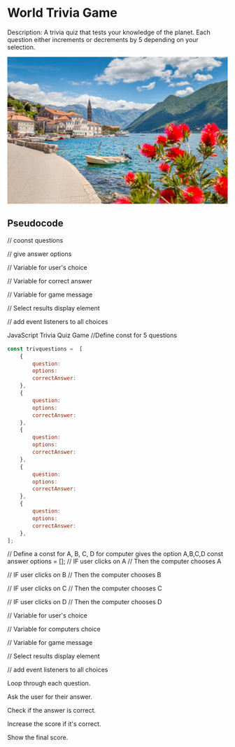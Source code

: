 # World Trivia Game
Description: A trivia quiz that tests your knowledge of the planet. Each question either increments or decrements by 5 depending on your selection.

![img](./Monte%20copy.jpg)


## Pseudocode

// coonst questions

// give answer options

 // Variable for user's choice

// Variable for correct answer

// Variable for game message

// Select results display element

// add event listeners to all choices


JavaScript
Trivia Quiz Game
//Define const for 5 questions
```js
const trivquestions =  [
    {
        question:
        options:
        correctAnswer:
    },
    {
        question:
        options:
        correctAnswer:
    },
    {
        question:
        options:
        correctAnswer:
    },
    {
        question:
        options:
        correctAnswer:
    },
    {
        question:
        options:
        correctAnswer:
    },
];
```



// Define a const for A, B, C, D for computer gives the option A,B,C,D
const answer options = [];
// IF user clicks on A
 // Then the computer chooses A


// IF user clicks on B
 // Then the computer chooses B

 // IF user clicks on C
 // Then the computer chooses C

 // IF user clicks on D
 // Then the computer chooses D



 

 // Variable for user's choice

// Variable for computers choice

// Variable for game message

// Select results display element

// add event listeners to all choices


Loop through each question.

Ask the user for their answer.

Check if the answer is correct.

Increase the score if it's correct.

Show the final score.
